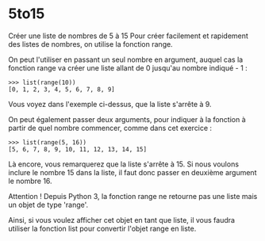 # 5to15
Créer une liste de nombres de 5 à 15
Pour créer facilement et rapidement des listes de nombres, on utilise la fonction range.

On peut l'utiliser en passant un seul nombre en argument, auquel cas la fonction range va créer une liste allant de 0 jusqu'au nombre indiqué - 1 :

    >>> list(range(10))
    [0, 1, 2, 3, 4, 5, 6, 7, 8, 9]

Vous voyez dans l'exemple ci-dessus, que la liste s'arrête à 9.

On peut également passer deux arguments, pour indiquer à la fonction à partir de quel nombre commencer, comme dans cet exercice :

    >>> list(range(5, 16))
    [5, 6, 7, 8, 9, 10, 11, 12, 13, 14, 15]

Là encore, vous remarquerez que la liste s'arrête à 15. Si nous voulons inclure le nombre 15 dans la liste, il faut donc passer en deuxième argument le nombre 16.

Attention ! Depuis Python 3, la fonction range ne retourne pas une liste mais un objet de type 'range'.

Ainsi, si vous voulez afficher cet objet en tant que liste, il vous faudra utiliser la fonction list pour convertir l'objet range en liste.
